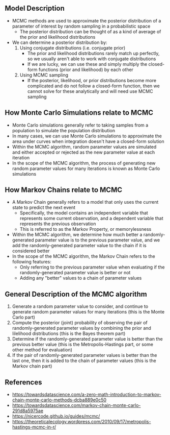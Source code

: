 ## Model Description
- MCMC methods are used to approximate the posterior distribution of a parameter of interest by random sampling in a probabilistic space
	- The posterior distribution can be thought of as a kind of average of the prior and likelihood distributions
- We can determine a posterior distribution by:
	1. Using conjugate distributions (i.e. conjugate prior)
		- The prior and likelihood distributions rarely match up perfectly, so we usually aren't able to work with conjugate distributions
		- If we are lucky, we can use these and simply multiply the closed-form functions (prior and likelihood) by each other
	2. Using MCMC sampling
		- If the posterior, likelihood, or prior distributions become more complicated and do not follow a closed-form function, then we cannot solve for these analytically and will need use MCMC sampling

## How Monte Carlo Simulations relate to MCMC
- Monte Carlo simulations generally refer to taking samples from a population to simulate the population distribution
- In many cases, we can use Monte Carlo simulations to approximate the area under curves when integration doesn't have a closed-form solution
- Within the MCMC algorithm, random parameter values are simulated and either accepted or rejected as the new parameter value at each iteration
- In the scope of the MCMC algorithm, the process of generating new random parameter values for many iterations is known as Monte Carlo simulations

## How Markov Chains relate to MCMC
- A Markov Chain generally refers to a model that only uses the current state to predict the next event
	- Specifically, the model contains an independent variable that represents some current observation, and a dependent variable that represents the previous observation
	- This is referred to as the Markov Property, or memorylessness
- Within the MCMC algorithm, we determine how much better a randomly-generated parameter value is to the previous parameter value, and we add the randomly-generated parameter value to the chain if it is considered better
- In the scope of the MCMC algorithm, the Markov Chain refers to the following features:
	- Only referring to the previous parameter value when evaluating if the randomly-generated parameter value is better or not
	- Adding any "better" values to a chain of parameter values

## General Description of the MCMC algorithm
1. Generate a random parameter value to consider, and continue to generate random parameter values for many iterations (this is the Monte Carlo part)
2. Compute the posterior (joint) probability of observing the pair of randomly-generated parameter values by combining the prior and lilelihood distributions (this is the Bayes theorem part)
3. Determine if the randomly-generated parameter value is better than the previous better value (this is the Metropolis-Hastings part, or some other method for evaluation)
4. If the pair of randomly-generated parameter values is better than the last one, then it is added to the chain of parameter values (this is the Markov chain part)

## References
- https://towardsdatascience.com/a-zero-math-introduction-to-markov-chain-monte-carlo-methods-dcba889e0c50
- https://towardsdatascience.com/markov-chain-monte-carlo-291d8a5975ae
- https://nicercode.github.io/guides/mcmc/
- https://theoreticalecology.wordpress.com/2010/09/17/metropolis-hastings-mcmc-in-r/
